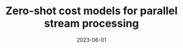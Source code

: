 ---
title: "Zero-shot cost models for parallel stream processing"
collection: publications
category: conferences
permalink: /publication/2023-zeroshot
#excerpt: 'This paper is about the number 1. 📄 [PDF](http://academicpages.github.io/files/paper1.pdf) | 📚 [BibTeX](http://academicpages.github.io/files/bibtex1.bib)'
date: 2023-06-01
#venue: 'Proceedings of the Sixth International Workshop on Exploiting Artificial Intelligence Techniques for Data Management'
#slidesurl: 'http://academicpages.github.io/files/slides1.pdf'
paperurl: 'https://www.kom.tu-darmstadt.de/assets/d2543f81-901a-4066-86d7-95df2690d6af/AKBL23.pdf'
bibtexurl: 'https://dl.acm.org/doi/10.1145/3593078.3593934'
citation: '<b>Agnihotri, Pratyush</b> and Koldehofe, Boris and Binnig, Carsten and Luthra, Manisha. (2023). &quot;Zero-shot cost models for parallel stream processing.&quot; <i>Proceedings of the Sixth International Workshop on Exploiting Artificial Intelligence Techniques for Data Management</i>.'

---